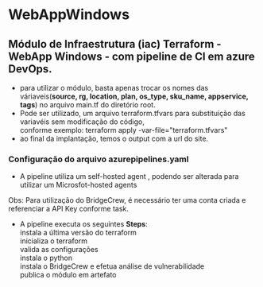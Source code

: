 # WebAppWindows


## Módulo de Infraestrutura (iac) Terraform - WebApp Windows - com pipeline de CI em azure DevOps.

- para utilizar o módulo, basta apenas trocar os nomes das váriaveis(**source, rg, location, plan, os_type, sku_name, appservice, tags**) no arquivo main.tf do diretório root.
- Pode ser utilizado, um arquivo terraform.tfvars para substituição das variavéis sem modificação do código,<br>
 conforme exemplo:
terraform apply -var-file="terraform.tfvars"
- ao final da implantação, temos o output com a url do site.

### Configuração do arquivo azurepipelines.yaml
- A pipeline utiliza um self-hosted agent , podendo ser alterada para utilizar um Microsfot-hosted agents

Obs: Para utilização do BridgeCrew, é necessário ter uma conta criada e referenciar a API Key conforme task.
- A pipeline executa os seguintes **Steps**:<br>
instala a última versão do terraform  
inicializa o terraform  
valida as configurações  
instala o python  
instala o BridgeCrew e efetua análise de vulnerabilidade  
publica o módulo em artefato 




